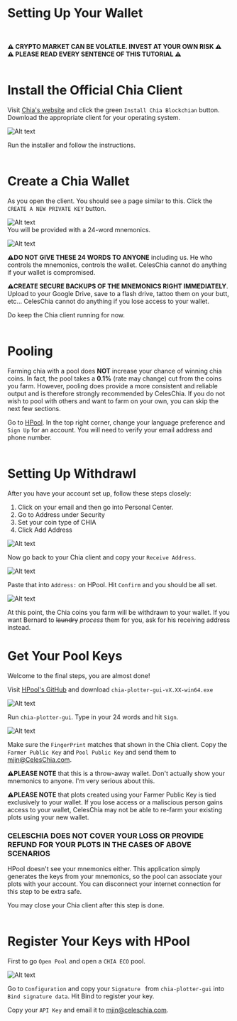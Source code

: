 # Setting Up Your Wallet 
<br>

__⚠ CRYPTO MARKET CAN BE VOLATILE. INVEST AT YOUR OWN RISK ⚠__
<br>
__⚠ PLEASE READ EVERY SENTENCE OF THIS TUTORIAL ⚠__
<br>
<br>

# Install the Official Chia Client
Visit [Chia's website](https://chia.net) and click the green ``Install Chia Blockchian`` button. Download the appropriate client for your operating system. 

![Alt text](/pic/download.png)

Run the installer and follow the instructions. 
<br>
<br>

# Create a Chia Wallet
As you open the client. You should see a page similar to this. Click the ``CREATE A NEW PRIVATE KEY`` button. 

![Alt text](/pic/wallet1.png)
<br>
You will be provided with a 24-word mnemonics. 

![Alt text](/pic/wallet2.png)

__⚠DO NOT GIVE THESE 24 WORDS TO ANYONE__ including us. He who controls the mnemonics, controls the wallet. CelesChia cannot do anything if your wallet is compromised. 

__⚠CREATE SECURE BACKUPS OF THE MNEMONICS RIGHT IMMEDIATELY__. Upload to your Google Drive, save to a flash drive, tattoo them on your butt, etc... CelesChia cannot do anything if you lose access to your wallet. 

Do keep the Chia client running for now. 
<br>
<br>

# Pooling
Farming chia with a pool does __NOT__ increase your chance of winning chia coins. In fact, the pool takes a __0.1%__ (rate may change) cut from the coins you farm. However, pooling does provide a more consistent and reliable output and is therefore strongly recommended by CelesChia. If you do not wish to pool with others and want to farm on your own, you can skip the next few sections. 

Go to [HPool](https://www.hpool.com). In the top right corner, change your language preference and ``Sign Up`` for an account. You will need to verify your email address and phone number. 
<br>
<br>

# Setting Up Withdrawl 

After you have your account set up, follow these steps closely: 
<ol>
<li> Click on your email and then go into Personal Center. </li>
<li> Go to Address under Security </li>
<li> Set your coin type of CHIA </li>
<li> Click Add Address </li>
</ol>

![Alt text](/pic/pool1.png)

Now go back to your Chia client and copy your ``Receive Address``.

![Alt text](/pic/pool2.png)

Paste that into ``Address:`` on HPool. Hit ``Confirm`` and you should be all set. 

![Alt text](/pic/pool3.png)

At this point, the Chia coins you farm will be withdrawn to your wallet. If you want Bernard to ~~laundry~~ _process_ them for you, ask for his receiving address instead. 

# Get Your Pool Keys
Welcome to the final steps, you are almost done! 

Visit [HPool's GitHub](https://github.com/hpool-dev/chia-plotter/releases) and download ``chia-plotter-gui-vX.XX-win64.exe``

![Alt text](/pic/pool4.png)

Run ``chia-plotter-gui``. Type in your 24 words and hit ``Sign``. 

![Alt text](/pic/pool5.PNG)

Make sure the ``FingerPrint`` matches that shown in the Chia client. 
Copy the ``Farmer Public Key`` and ``Pool Public Key`` and send them to mjin@CelesChia.com.

__⚠PLEASE NOTE__ that this is a throw-away wallet. Don't actually show your mnemonics to anyone. I'm very serious about this.

__⚠PLEASE NOTE__ that plots created using your Farmer Public Key is tied exclusively to your wallet. If you lose access or a maliscious person gains access to your wallet, CelesChia may not be able to re-farm your existing plots using your new wallet. 

### __CELESCHIA DOES NOT COVER YOUR LOSS OR PROVIDE REFUND FOR YOUR PLOTS IN THE CASES OF ABOVE SCENARIOS__ 

HPool doesn't see your mnemonics either. This application simply generates the keys from your mnemonics, so the pool can associate your plots with your account. You can disconnect your internet connection for this step to be extra safe. 

You may close your Chia client after this step is done. 
<br>
<br>

# Register Your Keys with HPool

First to go ``Open Pool`` and open a ``CHIA ECO`` pool. 

![Alt text](/pic/pool6.png)

Go to ``Configuration`` and copy your ``Signature `` from ``chia-plotter-gui`` into ``Bind signature data``. Hit Bind to register your key. 

Copy your ``API Key`` and email it to mjin@celeschia.com.
